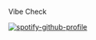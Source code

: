 Vibe Check

<!---
Zy-XD/Zy-XD is a ✨ special ✨ repository because its `README.md` (this file) appears on your GitHub profile.
You can click the Preview link to take a look at your changes.
--->

[![spotify-github-profile]([https://spotify-github-profile.kittinanx.com/api/view?uid=31b4ad6zqxgqlqgysfb62flauxfa&cover_image=true&theme=default&show_offline=false&background_color=121212&interchange=false)](https://github.com/kittinan/spotify-github-profile](https://spotify-github-profile.kittinanx.com))
